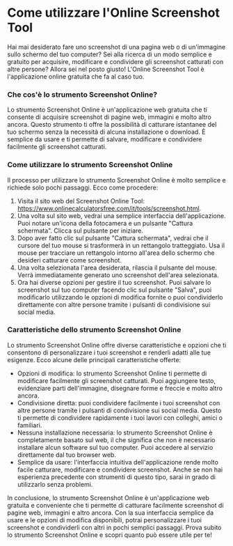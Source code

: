Come utilizzare l'Online Screenshot Tool
========================================

Hai mai desiderato fare uno screenshot di una pagina web o di un'immagine sullo schermo del tuo computer? Sei alla ricerca di un modo semplice e gratuito per acquisire, modificare e condividere gli screenshot catturati con altre persone? Allora sei nel posto giusto! L'Online Screenshot Tool è l'applicazione online gratuita che fa al caso tuo.

### Che cos'è lo strumento Screenshot Online?

Lo strumento Screenshot Online è un'applicazione web gratuita che ti consente di acquisire screenshot di pagine web, immagini e molto altro ancora. Questo strumento ti offre la possibilità di catturare istantanee del tuo schermo senza la necessità di alcuna installazione o download. È semplice da usare e ti permette di salvare, modificare e condividere facilmente gli screenshot catturati.

### Come utilizzare lo strumento Screenshot Online

Il processo per utilizzare lo strumento Screenshot Online è molto semplice e richiede solo pochi passaggi. Ecco come procedere:

1. Visita il sito web del Screenshot Online Tool: <https://www.onlinecalculatorsfree.com/it/tools/screenshot.html>.
2. Una volta sul sito web, vedrai una semplice interfaccia dell'applicazione. Puoi notare un'icona della fotocamera e un pulsante "Cattura schermata". Clicca sul pulsante per iniziare.
3. Dopo aver fatto clic sul pulsante "Cattura schermata", vedrai che il cursore del tuo mouse si trasformerà in un rettangolo tratteggiato. Usa il mouse per tracciare un rettangolo intorno all'area dello schermo che desideri catturare come screenshot.
4. Una volta selezionata l'area desiderata, rilascia il pulsante del mouse. Verrà immediatamente generato uno screenshot dell'area selezionata.
5. Ora hai diverse opzioni per gestire il tuo screenshot. Puoi salvare lo screenshot sul tuo computer facendo clic sul pulsante "Salva", puoi modificarlo utilizzando le opzioni di modifica fornite o puoi condividerlo direttamente con altre persone tramite i pulsanti di condivisione sui social media.

### Caratteristiche dello strumento Screenshot Online

Lo strumento Screenshot Online offre diverse caratteristiche e opzioni che ti consentono di personalizzare i tuoi screenshot e renderli adatti alle tue esigenze. Ecco alcune delle principali caratteristiche offerte:

- Opzioni di modifica: lo strumento Screenshot Online ti permette di modificare facilmente gli screenshot catturati. Puoi aggiungere testo, evidenziare parti dell'immagine, disegnare forme e freccie e molto altro ancora.
- Condivisione diretta: puoi condividere facilmente i tuoi screenshot con altre persone tramite i pulsanti di condivisione sui social media. Questo ti permette di condividere rapidamente i tuoi lavori con colleghi, amici o familiari.
- Nessuna installazione necessaria: lo strumento Screenshot Online è completamente basato sul web, il che significa che non è necessario installare alcun software sul tuo computer. Puoi accedere al servizio direttamente dal tuo browser web.
- Semplice da usare: l'interfaccia intuitiva dell'applicazione rende molto facile catturare, modificare e condividere screenshot. Anche se non hai esperienza precedente con strumenti di questo tipo, sarai in grado di utilizzarlo senza problemi.

In conclusione, lo strumento Screenshot Online è un'applicazione web gratuita e conveniente che ti permette di catturare facilmente screenshot di pagine web, immagini e altro ancora. Con la sua interfaccia semplice da usare e le opzioni di modifica disponibili, potrai personalizzare i tuoi screenshot e condividerli con altri in pochi semplici passaggi. Prova subito lo strumento Screenshot Online e scopri quanto può essere utile per te!